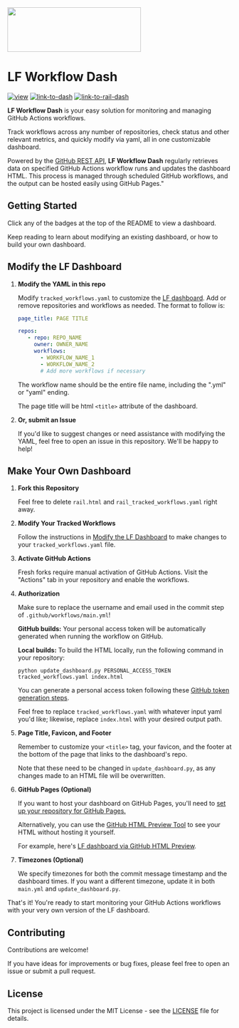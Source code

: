<!-- [![pages-build-deployment](https://github.com/OliviaLynn/lf-workflow-dash/actions/workflows/pages/pages-build-deployment/badge.svg)](https://github.com/OliviaLynn/lf-workflow-dash/actions/workflows/pages/pages-build-deployment) -->
<!-- ![GitHub issues](https://img.shields.io/github/issues/OliviaLynn/lf-workflow-dash) -->
<!-- [![codecov](https://codecov.io/gh/OliviaLynn/lf-workflow-dash/branch/master/graph/badge.svg)](https://codecov.io/gh/OliviaLynn/lf-workflow-dash) -->
<!-- ![GitHub Workflow Status](https://img.shields.io/github/actions/workflow/status/OliviaLynn/lf-workflow-dash/ci.yml) -->

<img src="https://www.lsstcorporation.org/lincc/sites/default/files/PastedGraphic-8.png" width="300" height="100">

# LF Workflow Dash

[![view](https://img.shields.io/badge/view:-666666?style=for-the-badge)](#)
[![link-to-dash](https://img.shields.io/badge/LF_Dashboard-7b6db0?style=for-the-badge)](https://olivialynn.github.io/lf-workflow-dash/)
[![link-to-rail-dash](https://img.shields.io/badge/RAIL_Dashboard-b08b3d?style=for-the-badge)](https://olivialynn.github.io/lf-workflow-dash/rail.html)

**LF Workflow Dash** is your easy solution for monitoring and managing GitHub Actions workflows. 

Track workflows across any number of repositories, check status and other relevant metrics, and quickly modify via yaml, all in one customizable dashboard.

Powered by the [GitHub REST API](https://docs.github.com/en/rest), **LF Workflow Dash** regularly retrieves data on specified GitHub Actions workflow runs and updates the dashboard HTML. This process is managed through scheduled GitHub workflows, and the output can be hosted easily using GitHub Pages."

## Getting Started

Click any of the badges at the top of the README to view a dashboard. 

Keep reading to learn about modifying an existing dashboard, or how to build your own dashboard.

## Modify the LF Dashboard

1. **Modify the YAML in this repo**
   
   Modify `tracked_workflows.yaml` to customize the [LF dashboard](https://olivialynn.github.io/lf-workflow-dash/). Add or remove repositories and workflows as needed. The format to follow is:

     ```yaml
     page_title: PAGE TITLE

     repos:
        - repo: REPO_NAME
          owner: OWNER_NAME
          workflows:
            - WORKFLOW_NAME_1
            - WORKFLOW_NAME_2
            # Add more workflows if necessary
     ```
   The workflow name should be the entire file name, including the ".yml" or "yaml" ending.

   The page title will be html `<title>` attribute of the dashboard.

3. **Or, submit an Issue**

   If you'd like to suggest changes or need assistance with modifying the YAML, feel free to open an issue in this repository. We'll be happy to help!

## Make Your Own Dashboard

1. **Fork this Repository**
   
   Feel free to delete `rail.html` and `rail_tracked_workflows.yaml` right away.

2. **Modify Your Tracked Workflows**

   Follow the instructions in [Modify the LF Dashboard](https://github.com/OliviaLynn/lf-workflow-dash/tree/main#modify-the-lf-dashboard) to make changes to your `tracked_workflows.yaml` file. 

3. **Activate GitHub Actions**

   Fresh forks require manual activation of GitHub Actions. Visit the "Actions" tab in your repository and enable the workflows.

4. **Authorization**

   Make sure to replace the username and email used in the commit step of `.github/workflows/main.yml`!
     
   **GitHub builds:** Your personal access token will be automatically generated when running the workflow on GitHub.

   **Local builds:** To build the HTML locally, run the following command in your repository:

     ```shell
     python update_dashboard.py PERSONAL_ACCESS_TOKEN tracked_workflows.yaml index.html
     ```

   You can generate a personal access token following these [GitHub token generation steps](TODO_ADD_LINK).

   Feel free to replace `tracked_workflows.yaml` with whatever input yaml you'd like; likewise, replace `index.html` with your desired output path.

5. **Page Title, Favicon, and Footer**

   Remember to customize your `<title>` tag, your favicon, and the footer at the bottom of the page that links to the dashboard's repo.

   Note that these need to be changed in `update_dashboard.py`, as any changes made to an HTML file will be overwritten.

7. **GitHub Pages (Optional)**

   If you want to host your dashboard on GitHub Pages, you'll need to [set up your repository for GitHub Pages.](TODO_ADD_LINK)

   Alternatively, you can use the [GitHub HTML Preview Tool](https://htmlpreview.github.io/?) to see your HTML without hosting it yourself. 

   For example, here's [LF dashboard via GitHub HTML Preview](https://htmlpreview.github.io/?https://github.com/OliviaLynn/lf-workflow-dash/blob/main/index.html).

9. **Timezones (Optional)**

   We specify timezones for both the commit message timestamp and the dashboard times. If you want a different timezone, update it in both `main.yml` and `update_dashboard.py`.



That's it! You're ready to start monitoring your GitHub Actions workflows with your very own version of the LF dashboard.



## Contributing

Contributions are welcome! 

If you have ideas for improvements or bug fixes, please feel free to open an issue or submit a pull request.

## License

This project is licensed under the MIT License - see the [LICENSE](https://github.com/OliviaLynn/lf-workflow-dash/blob/main/LICENSE) file for details.
